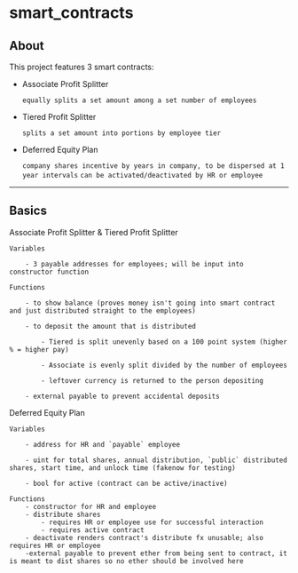 # smart_contracts

## About

This project features 3 smart contracts:
- Associate Profit Splitter 
    
    `equally splits a set amount among a set number of employees`
- Tiered Profit Splitter 

    `splits a set amount into portions by employee tier`
- Deferred Equity Plan 
    
    `company shares incentive by years in company, to be dispersed at 1 year intervals`
    `can be activated/deactivated by HR or employee`
---

## Basics

Associate Profit Splitter & Tiered Profit Splitter
    
    Variables
    
        - 3 payable addresses for employees; will be input into constructor function

    Functions
    
        - to show balance (proves money isn't going into smart contract and just distributed straight to the employees)

        - to deposit the amount that is distributed

            - Tiered is split unevenly based on a 100 point system (higher % = higher pay)

            - Associate is evenly split divided by the number of employees

            - leftover currency is returned to the person depositing

        - external payable to prevent accidental deposits

Deferred Equity Plan

    Variables

        - address for HR and `payable` employee

        - uint for total shares, annual distribution, `public` distributed shares, start time, and unlock time (fakenow for testing)

        - bool for active (contract can be active/inactive)

    Functions
        - constructor for HR and employee
        - distribute shares
            - requires HR or employee use for successful interaction
            - requires active contract
        - deactivate renders contract's distribute fx unusable; also requires HR or employee
        -external payable to prevent ether from being sent to contract, it is meant to dist shares so no ether should be involved here



